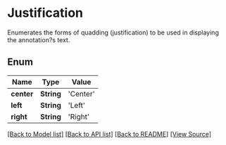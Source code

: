 # Justification
Enumerates the forms of quadding (justification) to be used in displaying the annotation?s text.

## Enum
Name | Type | Value
------------ | ------------- | -------------
**center** | **String** | 'Center'
**left** | **String** | 'Left'
**right** | **String** | 'Right'

[[Back to Model list]](../README.md#documentation-for-models) [[Back to API list]](../README.md#documentation-for-api-endpoints) [[Back to README]](../README.md) [[View Source]](../AsposePdfCloud/Models/Justification.ts)

